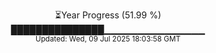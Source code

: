 <p align="center">
⏳Year Progress (51.99 %)<br>
███████████████▁▁▁▁▁▁▁▁▁▁▁▁▁▁▁ <br>
<sub>Updated: Wed, 09 Jul 2025 18:03:58 GMT</sub>
</p>

